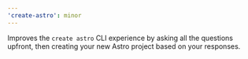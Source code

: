 ```yaml
---
'create-astro': minor
---
```


Improves the `create astro` CLI experience by asking all the questions upfront, then creating your new Astro project based on your responses.
